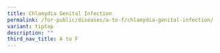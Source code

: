 ```yaml
---
title: Chlamydia Genital Infection
permalink: /for-public/diseases/a-to-f/chlamydia-genital-infection/
variant: tiptap
description: ""
third_nav_title: A to F
---
```


